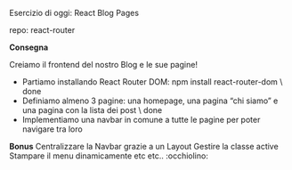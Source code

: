 Esercizio di oggi: React Blog Pages

repo: react-router

**Consegna**

Creiamo il frontend del nostro Blog e le sue pagine!
- Partiamo installando React Router DOM: npm install react-router-dom \\ done
- Definiamo almeno 3 pagine: una homepage, una pagina “chi siamo” e una pagina con la lista dei post \\ done
- Implementiamo una navbar in comune a tutte le pagine per poter navigare tra loro

**Bonus**
Centralizzare la Navbar grazie a un Layout
Gestire la classe active
Stampare il menu dinamicamente
etc etc.. :occhiolino:
